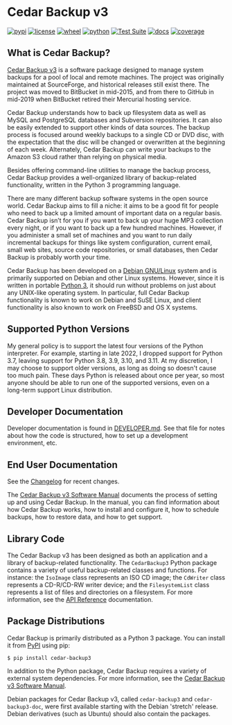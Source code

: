 # Cedar Backup v3

[![pypi](https://img.shields.io/pypi/v/cedar-backup3.svg)](https://pypi.org/project/cedar-backup3/)
[![license](https://img.shields.io/pypi/l/cedar-backup3.svg)](https://github.com/pronovic/cedar-backup3/blob/master/LICENSE)
[![wheel](https://img.shields.io/pypi/wheel/cedar-backup3.svg)](https://pypi.org/project/cedar-backup3/)
[![python](https://img.shields.io/pypi/pyversions/cedar-backup3.svg)](https://pypi.org/project/cedar-backup3/)
[![Test Suite](https://github.com/pronovic/cedar-backup3/workflows/Test%20Suite/badge.svg)](https://github.com/pronovic/cedar-backup3/actions?query=workflow%3A%22Test+Suite%22)
[![docs](https://readthedocs.org/projects/cedar-backup3/badge/?version=stable&style=flat)](https://cedar-backup3.readthedocs.io/en/stable/)
[![coverage](https://coveralls.io/repos/github/pronovic/cedar-backup3/badge.svg?branch=master)](https://coveralls.io/github/pronovic/cedar-backup3?branch=master)

## What is Cedar Backup?

[Cedar Backup v3](https://pypi.org/project/cedar-backup3/) is a software
package designed to manage system backups for a pool of local and remote
machines. The project was originally maintained at SourceForge, and historical
releases still exist there. The project was moved to BitBucket in mid-2015, and
from there to GitHub in mid-2019 when BitBucket retired their Mercurial hosting
service.

Cedar Backup understands how to back up filesystem data as well as MySQL and
PostgreSQL databases and Subversion repositories. It can also be easily extended 
to support other kinds of data sources.  The backup process is focused around 
weekly backups to a single CD or DVD disc, with the expectation that the disc 
will be changed or overwritten at the beginning of each week. Alternately, 
Cedar Backup can write your backups to the Amazon S3 cloud rather than relying 
on physical media.

Besides offering command-line utilities to manage the backup process, Cedar
Backup provides a well-organized library of backup-related functionality,
written in the Python 3 programming language.

There are many different backup software systems in the open source world.
Cedar Backup aims to fill a niche: it aims to be a good fit for people who need
to back up a limited amount of important data on a regular basis. Cedar Backup
isn’t for you if you want to back up your huge MP3 collection every night, or
if you want to back up a few hundred machines.  However, if you administer a
small set of machines and you want to run daily incremental backups for things
like system configuration, current email, small web sites, source code
repositories, or small databases, then Cedar Backup is probably worth your
time.

Cedar Backup has been developed on a [Debian GNU/Linux](http://www.debian.org/) system 
and is primarily supported on Debian and other Linux systems.  However, since it is written 
in portable [Python 3](http://www.python.org), it should run without problems on
just about any UNIX-like operating system. In particular, full Cedar
Backup functionality is known to work on Debian and SuSE Linux, and client 
functionality is also known to work on FreeBSD and OS X systems.

## Supported Python Versions

My general policy is to support the latest four versions of the Python
interpreter.  For example, starting in late 2022, I dropped support for Python
3.7, leaving support for Python 3.8, 3.9, 3.10, and 3.11.  At my discretion, I
may choose to support older versions, as long as doing so doesn't cause too
much pain.  These days Python is released about once per year, so most anyone
should be able to run one of the supported versions, even on a long-term
support Linux distribution.

## Developer Documentation

Developer documentation is found in [DEVELOPER.md](DEVELOPER.md).  See that
file for notes about how the code is structured, how to set up a development
environment, etc.

## End User Documentation

See the [Changelog](https://github.com/pronovic/cedar-backup3/blob/master/Changelog) for
recent changes.

The [Cedar Backup v3 Software Manual](https://cedar-backup3.readthedocs.io/en/stable/manual/index.html) documents 
the process of setting up and using Cedar Backup.  In the manual, you can find
information about how Cedar Backup works, how to install and configure it, how
to schedule backups, how to restore data, and how to get support.

## Library Code

The Cedar Backup v3 has been designed as both an application and a
library of backup-related functionality.  The `CedarBackup3` Python 
package contains a variety of useful backup-related classes and functions.  For
instance: the `IsoImage` class represents an ISO CD image;
the `CdWriter` class represents a CD-R/CD-RW writer device; and the
`FilesystemList` class represents a list of files and directories on a
filesystem.  For more information, see 
the [API Reference](https://cedar-backup3.readthedocs.io/en/stable/autoapi/index.html) documentation.

## Package Distributions

Cedar Backup is primarily distributed as a Python 3 package.  You can install
it from [PyPI](https://pypi.org/project/cedar-backup3/) using pip:

```
$ pip install cedar-backup3
```

In addition to the Python package, Cedar Backup requires a variety of external 
system dependencies.  For more information, see 
the [Cedar Backup v3 Software Manual](https://cedar-backup3.readthedocs.io/en/stable/manual/install.html#installing-the-python-package).
    
Debian packages for Cedar Backup v3, called `cedar-backup3` and
`cedar-backup3-doc`, were first available starting with the Debian 'stretch'
release.  Debian derivatives (such as Ubuntu) should also contain the packages.

